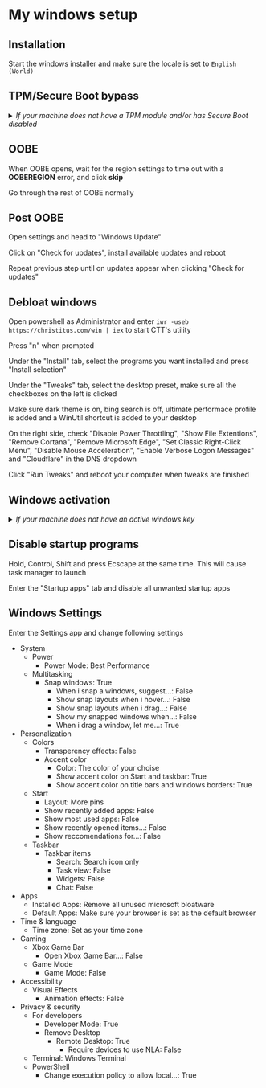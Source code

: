 # My windows setup

## Installation
Start the windows installer and make sure the locale is set to `English (World)`


## TPM/Secure Boot bypass
<details>
  <summary><i>If your machine does not have a TPM module and/or has Secure Boot disabled</i></summary>
    
    Open CMD with Shift + F10 and enter `regedit`

    Create `LabConfig` key under `HKEY_LOCAL_MACHINE\SYSTEM\Setup`

    Create the following DWORD entries under the LabConfig key:
        - BypassTPMCheck
        - BypassSecureBootCheck

    Both entries should have the value of `1`

</details>


## OOBE
When OOBE opens, wait for the region settings to time out with a <b>OOBEREGION</b> error, and click <b>skip</b>

Go through the rest of OOBE normally 


## Post OOBE
Open settings and head to "Windows Update"

Click on "Check for updates", install available updates and reboot 

Repeat previous step until on updates appear when clicking "Check for updates"


## Debloat windows
Open powershell as Administrator and enter `iwr -useb https://christitus.com/win | iex` to start CTT's utility

Press "n" when prompted

Under the "Install" tab, select the programs you want installed and press "Install selection"

Under the "Tweaks" tab, select the desktop preset, make sure all the checkboxes on the left is clicked

Make sure dark theme is on, bing search is off, ultimate performace profile is added and a WinUtil shortcut is added to your desktop

On the right side, check "Disable Power Throttling", "Show File Extentions", "Remove Cortana", "Remove Microsoft Edge", "Set Classic Right-Click Menu", "Disable Mouse Acceleration", "Enable Verbose Logon Messages" and "Cloudflare" in the DNS dropdown

Click "Run Tweaks" and reboot your computer when tweaks are finished


## Windows activation
<details>
  <summary><i>If your machine does not have an active windows key</i></summary>

    Open powershell as Administrator and enter `irm https://massgrave.dev/get | iex` to start massgravel's windows activation script
    
    Select HWID by pressing `1` when prompted for an activation method

    When the program has returned to the initial screen, press `0` to exit the program

</details>


## Disable startup programs
Hold, Control, Shift and press Ecscape at the same time. This will cause task manager to launch

Enter the "Startup apps" tab and disable all unwanted startup apps


## Windows Settings
Enter the Settings app and change following settings

- System
    - Power
        - Power Mode: Best Performance
    - Multitasking
        - Snap windows: True
            - When i snap a windows, suggest...: False
            - Show snap layouts when i hover...: False
            - Show snap layouts when i drag...: False
            - Show my snapped windows when...: False
            - When i drag a window, let me...: True
- Personalization
    - Colors
        - Transperency effects: False
        - Accent color
            - Color: The color of your choise
            - Show accent color on Start and taskbar: True
            - Show accent color on title bars and windows borders: True
    - Start
        - Layout: More pins
        - Show recently added apps: False
        - Show most used apps: False
        - Show recently opened items...: False
        - Show reccomendations for...: False
    - Taskbar
        - Taskbar items
            - Search: Search icon only
            - Task view: False
            - Widgets: False
            - Chat: False
- Apps
    - Installed Apps: Remove all unused microsoft bloatware
    - Default Apps: Make sure your browser is set as the default browser
- Time & language
    - Time zone: Set as your time zone
- Gaming
    - Xbox Game Bar
        - Open Xbox Game Bar...: False
    - Game Mode
        - Game Mode: False
- Accessibility
    - Visual Effects
        - Animation effects: False
- Privacy & security
    - For developers
        - Developer Mode: True
        - Remove Desktop
            - Remote Desktop: True
                - Require devices to use NLA: False
    - Terminal: Windows Terminal
    - PowerShell
        - Change execution policy to allow local...: True

